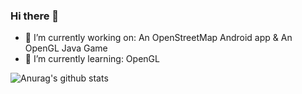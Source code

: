 ### Hi there 👋


- 🔭 I’m currently working on: An OpenStreetMap Android app & An OpenGL Java Game
- 🌱 I’m currently learning: OpenGL

![Anurag's github stats](https://github-readme-stats.vercel.app/api?codingwithmenno=anuraghazra)
